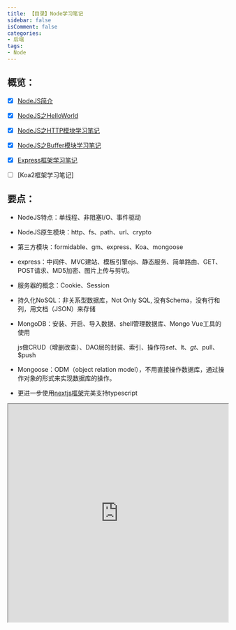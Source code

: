 ```yaml
---
title: 【目录】Node学习笔记
sidebar: false
isComment: false
categories: 
- 后端
tags: 
- Node
---
```


## 概览：

- [x] [NodeJS简介](NodeJS简介)

- [x] [NodeJS之HelloWorld](NodeJS之HelloWorld])

- [x] [NodeJS之HTTP模块学习笔记](NodeJS之HTTP模块学习笔记)

- [x] [NodeJS之Buffer模块学习笔记](NodeJS之Buffer模块学习笔记)

- [x] [Express框架学习笔记](Express框架学习笔记)

- [ ] [Koa2框架学习笔记]

## 要点：

+ NodeJS特点：单线程、非阻塞I/O、事件驱动

+ NodeJS原生模块：http、fs、path、url、crypto

+ 第三方模块：formidable、gm、express、Koa、mongoose

+ express：中间件、MVC建站、模板引擎ejs、静态服务、简单路由、GET、POST请求、MD5加密、图片上传与剪切。

+ 服务器的概念：Cookie、Session

+ 持久化NoSQL：非关系型数据库，Not Only SQL, 没有Schema，没有行和列，用文档（JSON）来存储

+ MongoDB：安装、开启、导入数据、shell管理数据库、Mongo Vue工具的使用

  js做CRUD（增删改查）、DAO层的封装、索引、操作符$set、$lt、$gt、$pull、$push

+ Mongoose：ODM（object relation model），不用直接操作数据库，通过操作对象的形式来实现数据库的操作。

+ 更进一步使用[nextjs框架](https://docs.nestjs.cn/)完美支持typescript

<iframe src="https://docs.nestjs.cn/" height="500px" width="100%"/>
